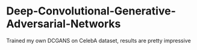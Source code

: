 # Deep-Convolutional-Generative-Adversarial-Networks
Trained my own DCGANS  on CelebA dataset, results are pretty impressive
